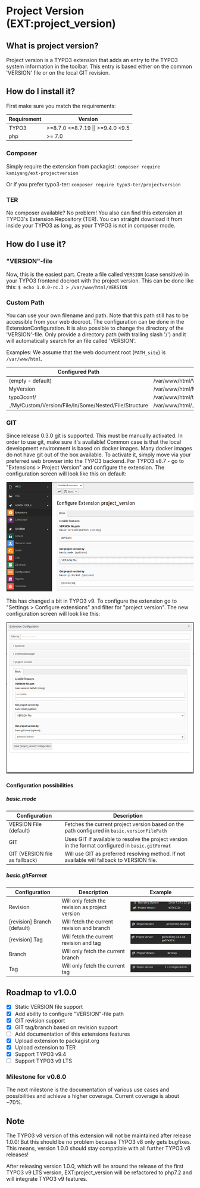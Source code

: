# Project Version (EXT:project_version)  

## What is project version?
Project version is a TYPO3  extension that adds an entry to the TYPO3 system information in the toolbar. This entry is based either on the common 'VERSION' file or on the local GIT revision.

## How do I install it? 
First make sure you match the requirements:

| Requirement | Version |
| --- | --- |
| TYPO3 | \>=8.7.0 \<=8.7.19 &#124;&#124; >=9.4.0 <9.5 |
| php | \>= 7.0 |

### Composer
Simply require the extension from packagist: 
`composer require kamiyang/ext-projectversion`

Or if you prefer typo3-ter:
`composer require typo3-ter/projectversion`

### TER
No composer available? No problem! You also can find this extension at TYPO3's Extension Repository (TER).
You can straight download it from inside your TYPO3 as long, as your TYPO3 is not in composer mode. 

## How do I use it?
### "VERSION"-file
Now, this is the easiest part. Create a file called `VERSION` (case sensitive) in your TYPO3 frontend docroot with the project version. This can be done like this: 
`$ echo 1.0.0-rc.3 > /var/www/html/VERSION`

### Custom Path
You can use your own filename and path. Note that this path still has to be accessible from your web docroot.
The configuration can be done in the ExtensionConfiguration. It is also possible to change the directory of the 'VERSION'-file. Only provide a directory path (with trailing slash '/') and it will automatically search for an file called 'VERSION'.

Examples:
We assume that the web document root (`PATH_site`) is `/var/www/html`.

| Configured Path | Absolute filename | 
| --- | --- |
| (empty - default) | /var/www/html/VERSION |
| MyVersion | /var/www/html/MyVersion |
| typo3conf/ | /var/www/html/typo3conf/VERSION |
| ./My/Custom/Version/File/In/Some/Nested/File/Structure | /var/www/html/./My/Custom/Version/File/In/Some/Nested/File/Structure|

### GIT
Since release 0.3.0 git is supported. This must be manually activated. In order to use git, make sure it's available!
Common case is that the local development environment is based on docker images. Many docker images do not have git out of the box available.
To activate it, simply move via your preferred web browser into the TYPO3 backend. For TYPO3 v8.7 - go to "Extensions > Project Version" and configure the extension.
The configuration screen will look like this on default: 

![default extension configuration](Documentation/Images/DefaultConfig.png)

This has changed a bit in TYPO3 v9. To configure the extension go to "Settings > Configure extensions" and filter for "project version".
The new configuration screen will look like this:

![new default extension configuration screen](Documentation/Images/DefaultConfigTYPO3v9.png)

#### Configuration possibilities

##### basic.mode

| Configuration | Description |
| --- | --- |
| VERSION File (default)| Fetches the current project version based on the path configured in `basic.versionFilePath` |
| GIT | Uses GIT if available to resolve the project version in the format configured in `basic.gitFormat` |
| GIT (VERSION file as fallback) | Will use GIT as preferred resolving method. If not available will fallback to VERSION file. |


##### basic.gitFormat

| Configuration | Description | Example |
| --- | --- | --- |
| Revision | Will only fetch the revision as project version | ![git revision example ](Documentation/Images/BasicGitFormatRevision.png) |
| \[revision] Branch (default) | Will fetch the current revision and branch | ![git revision and branch example ](Documentation/Images/BasicGitFormatRevisionAndBranch.png) | 
| \[revision] Tag | Will fetch the current revision and tag | ![git revision and tag example ](Documentation/Images/BasicGitFormatRevisionAndTag.png) | 
| Branch | Will only fetch the current branch | ![git branch example ](Documentation/Images/BasicGitFormatRevisionBranch.png) |
| Tag | Will only fetch the current tag | ![git tag example ](Documentation/Images/BasicGitFormatRevisionTag.png) | 

## Roadmap to v1.0.0
 
 - [x] Static VERSION file support
 - [x] Add ability to configure "VERSION"-file path
 - [x] GIT revision support
 - [x] GIT tag/branch based on revision support
 - [ ] Add documentation of this extensions features
 - [x] Upload extension to packagist.org
 - [x] Upload extension to TER
 - [x] Support TYPO3 v9.4
 - [ ] Support TYPO3 v9 LTS

### Milestone for v0.6.0
The next milestone is the documentation of various use cases and possibilities and achieve a higher coverage. Current coverage is about ~70%. 

## Note

The TYPO3 v8 version of this extension will not be maintained after release 1.0.0! But this should be no problem because TYPO3 v8 only gets bugfixes.
This means, version 1.0.0 should stay compatible with all further TYPO3 v8 releases!

After releasing version 1.0.0, which will be around the release of the first TYPO3 v9 LTS version, EXT:project_version will be refactored to php7.2 and will integrate TYPO3 v9 features.

